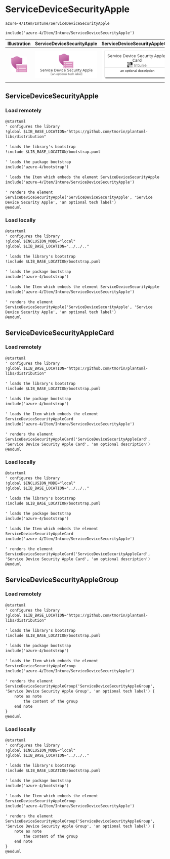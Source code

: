 # ServiceDeviceSecurityApple


```text
azure-4/Item/Intune/ServiceDeviceSecurityApple
```

```text
include('azure-4/Item/Intune/ServiceDeviceSecurityApple')
```



| Illustration | ServiceDeviceSecurityApple | ServiceDeviceSecurityAppleCard | ServiceDeviceSecurityAppleGroup |
| :---: | :---: | :---: | :---: |
| ![illustration for Illustration](../../../azure-4/Item/Intune/ServiceDeviceSecurityApple.png) | ![illustration for ServiceDeviceSecurityApple](../../../azure-4/Item/Intune/ServiceDeviceSecurityApple.Local.png) | ![illustration for ServiceDeviceSecurityAppleCard](../../../azure-4/Item/Intune/ServiceDeviceSecurityAppleCard.Local.png) | ![illustration for ServiceDeviceSecurityAppleGroup](../../../azure-4/Item/Intune/ServiceDeviceSecurityAppleGroup.Local.png) |




## ServiceDeviceSecurityApple

### Load remotely
```plantuml
@startuml
' configures the library
!global $LIB_BASE_LOCATION="https://github.com/tmorin/plantuml-libs/distribution"

' loads the library's bootstrap
!include $LIB_BASE_LOCATION/bootstrap.puml

' loads the package bootstrap
include('azure-4/bootstrap')

' loads the Item which embeds the element ServiceDeviceSecurityApple
include('azure-4/Item/Intune/ServiceDeviceSecurityApple')

' renders the element
ServiceDeviceSecurityApple('ServiceDeviceSecurityApple', 'Service Device Security Apple', 'an optional tech label')
@enduml
```

### Load locally
```plantuml
@startuml
' configures the library
!global $INCLUSION_MODE="local"
!global $LIB_BASE_LOCATION="../../.."

' loads the library's bootstrap
!include $LIB_BASE_LOCATION/bootstrap.puml

' loads the package bootstrap
include('azure-4/bootstrap')

' loads the Item which embeds the element ServiceDeviceSecurityApple
include('azure-4/Item/Intune/ServiceDeviceSecurityApple')

' renders the element
ServiceDeviceSecurityApple('ServiceDeviceSecurityApple', 'Service Device Security Apple', 'an optional tech label')
@enduml
```

## ServiceDeviceSecurityAppleCard

### Load remotely
```plantuml
@startuml
' configures the library
!global $LIB_BASE_LOCATION="https://github.com/tmorin/plantuml-libs/distribution"

' loads the library's bootstrap
!include $LIB_BASE_LOCATION/bootstrap.puml

' loads the package bootstrap
include('azure-4/bootstrap')

' loads the Item which embeds the element ServiceDeviceSecurityAppleCard
include('azure-4/Item/Intune/ServiceDeviceSecurityApple')

' renders the element
ServiceDeviceSecurityAppleCard('ServiceDeviceSecurityAppleCard', 'Service Device Security Apple Card', 'an optional description')
@enduml
```

### Load locally
```plantuml
@startuml
' configures the library
!global $INCLUSION_MODE="local"
!global $LIB_BASE_LOCATION="../../.."

' loads the library's bootstrap
!include $LIB_BASE_LOCATION/bootstrap.puml

' loads the package bootstrap
include('azure-4/bootstrap')

' loads the Item which embeds the element ServiceDeviceSecurityAppleCard
include('azure-4/Item/Intune/ServiceDeviceSecurityApple')

' renders the element
ServiceDeviceSecurityAppleCard('ServiceDeviceSecurityAppleCard', 'Service Device Security Apple Card', 'an optional description')
@enduml
```

## ServiceDeviceSecurityAppleGroup

### Load remotely
```plantuml
@startuml
' configures the library
!global $LIB_BASE_LOCATION="https://github.com/tmorin/plantuml-libs/distribution"

' loads the library's bootstrap
!include $LIB_BASE_LOCATION/bootstrap.puml

' loads the package bootstrap
include('azure-4/bootstrap')

' loads the Item which embeds the element ServiceDeviceSecurityAppleGroup
include('azure-4/Item/Intune/ServiceDeviceSecurityApple')

' renders the element
ServiceDeviceSecurityAppleGroup('ServiceDeviceSecurityAppleGroup', 'Service Device Security Apple Group', 'an optional tech label') {
    note as note
        the content of the group
    end note
}
@enduml
```

### Load locally
```plantuml
@startuml
' configures the library
!global $INCLUSION_MODE="local"
!global $LIB_BASE_LOCATION="../../.."

' loads the library's bootstrap
!include $LIB_BASE_LOCATION/bootstrap.puml

' loads the package bootstrap
include('azure-4/bootstrap')

' loads the Item which embeds the element ServiceDeviceSecurityAppleGroup
include('azure-4/Item/Intune/ServiceDeviceSecurityApple')

' renders the element
ServiceDeviceSecurityAppleGroup('ServiceDeviceSecurityAppleGroup', 'Service Device Security Apple Group', 'an optional tech label') {
    note as note
        the content of the group
    end note
}
@enduml
```

